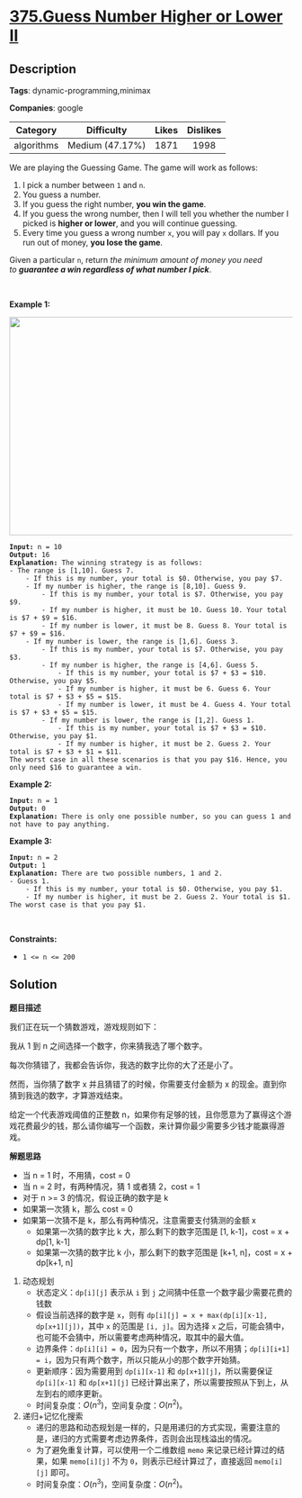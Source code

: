 # [375.Guess Number Higher or Lower II](https://leetcode.com/problems/guess-number-higher-or-lower-ii/description/)

## Description

**Tags**: dynamic-programming,minimax

**Companies**: google

|  Category  |   Difficulty    | Likes | Dislikes |
| :--------: | :-------------: | :---: | :------: |
| algorithms | Medium (47.17%) | 1871  |   1998   |

<p>We are playing the Guessing Game. The game will work as follows:</p>
<ol>
  <li>I pick a number between&nbsp;<code>1</code>&nbsp;and&nbsp;<code>n</code>.</li>
  <li>You guess a number.</li>
  <li>If you guess the right number, <strong>you win the game</strong>.</li>
  <li>If you guess the wrong number, then I will tell you whether the number I picked is <strong>higher or lower</strong>, and you will continue guessing.</li>
  <li>Every time you guess a wrong number&nbsp;<code>x</code>, you will pay&nbsp;<code>x</code>&nbsp;dollars. If you run out of money, <strong>you lose the game</strong>.</li>
</ol>
<p>Given a particular&nbsp;<code>n</code>, return&nbsp;<em>the minimum amount of money you need to&nbsp;<strong>guarantee a win regardless of what number I pick</strong></em>.</p>
<p>&nbsp;</p>
<p><strong class="example">Example 1:</strong></p>
<img alt="" src="https://assets.leetcode.com/uploads/2020/09/10/graph.png" style="width: 505px; height: 388px;" />
<pre><code><strong>Input:</strong> n = 10
<strong>Output:</strong> 16
<strong>Explanation:</strong> The winning strategy is as follows:
- The range is [1,10]. Guess 7.
&nbsp;   - If this is my number, your total is $0. Otherwise, you pay $7.
&nbsp;   - If my number is higher, the range is [8,10]. Guess 9.
&nbsp;       - If this is my number, your total is $7. Otherwise, you pay $9.
&nbsp;       - If my number is higher, it must be 10. Guess 10. Your total is $7 + $9 = $16.
&nbsp;       - If my number is lower, it must be 8. Guess 8. Your total is $7 + $9 = $16.
&nbsp;   - If my number is lower, the range is [1,6]. Guess 3.
&nbsp;       - If this is my number, your total is $7. Otherwise, you pay $3.
&nbsp;       - If my number is higher, the range is [4,6]. Guess 5.
&nbsp;           - If this is my number, your total is $7 + $3 = $10. Otherwise, you pay $5.
&nbsp;           - If my number is higher, it must be 6. Guess 6. Your total is $7 + $3 + $5 = $15.
&nbsp;           - If my number is lower, it must be 4. Guess 4. Your total is $7 + $3 + $5 = $15.
&nbsp;       - If my number is lower, the range is [1,2]. Guess 1.
&nbsp;           - If this is my number, your total is $7 + $3 = $10. Otherwise, you pay $1.
&nbsp;           - If my number is higher, it must be 2. Guess 2. Your total is $7 + $3 + $1 = $11.
The worst case in all these scenarios is that you pay $16. Hence, you only need $16 to guarantee a win.</code></pre>
<p><strong class="example">Example 2:</strong></p>
<pre><code><strong>Input:</strong> n = 1
<strong>Output:</strong> 0
<strong>Explanation:</strong>&nbsp;There is only one possible number, so you can guess 1 and not have to pay anything.</code></pre>
<p><strong class="example">Example 3:</strong></p>
<pre><code><strong>Input:</strong> n = 2
<strong>Output:</strong> 1
<strong>Explanation:</strong>&nbsp;There are two possible numbers, 1 and 2.
- Guess 1.
&nbsp;   - If this is my number, your total is $0. Otherwise, you pay $1.
&nbsp;   - If my number is higher, it must be 2. Guess 2. Your total is $1.
The worst case is that you pay $1.</code></pre>
<p>&nbsp;</p>
<p><strong>Constraints:</strong></p>
<ul>
  <li><code>1 &lt;= n &lt;= 200</code></li>
</ul>

## Solution

**题目描述**

我们正在玩一个猜数游戏，游戏规则如下：

我从 1 到 n 之间选择一个数字，你来猜我选了哪个数字。

每次你猜错了，我都会告诉你，我选的数字比你的大了还是小了。

然而，当你猜了数字 x 并且猜错了的时候，你需要支付金额为 x 的现金。直到你猜到我选的数字，才算游戏结束。

给定一个代表游戏阈值的正整数 n，如果你有足够的钱，且你愿意为了赢得这个游戏花费最少的钱，那么请你编写一个函数，来计算你最少需要多少钱才能赢得游戏。

**解题思路**

- 当 n = 1 时，不用猜，cost = 0
- 当 n = 2 时，有两种情况，猜 1 或者猜 2，cost = 1
- 对于 n >= 3 的情况，假设正确的数字是 k
 - 如果第一次猜 k，那么 cost = 0
 - 如果第一次猜不是 k，那么有两种情况，注意需要支付猜测的金额 x
   - 如果第一次猜的数字比 k 大，那么剩下的数字范围是 [1, k-1]，cost = x + dp[1, k-1]
   - 如果第一次猜的数字比 k 小，那么剩下的数字范围是 [k+1, n]，cost = x + dp[k+1, n]

1. 动态规划
   - 状态定义：`dp[i][j]` 表示从 `i` 到 `j` 之间猜中任意一个数字最少需要花费的钱数
   - 假设当前选择的数字是 `x`，则有 `dp[i][j] = x + max(dp[i][x-1], dp[x+1][j])`，其中 `x` 的范围是 `[i, j]`。因为选择 `x` 之后，可能会猜中，也可能不会猜中，所以需要考虑两种情况，取其中的最大值。
   - 边界条件：`dp[i][i] = 0`，因为只有一个数字，所以不用猜；`dp[i][i+1] = i`，因为只有两个数字，所以只能从小的那个数字开始猜。
   - 更新顺序：因为需要用到 `dp[i][x-1]` 和 `dp[x+1][j]`，所以需要保证 `dp[i][x-1]` 和 `dp[x+1][j]` 已经计算出来了，所以需要按照从下到上，从左到右的顺序更新。
   - 时间复杂度：$O(n^3)$，空间复杂度：$O(n^2)$。
2. 递归+记忆化搜索
   - 递归的思路和动态规划是一样的，只是用递归的方式实现，需要注意的是，递归的方式需要考虑边界条件，否则会出现栈溢出的情况。
   - 为了避免重复计算，可以使用一个二维数组 `memo` 来记录已经计算过的结果，如果 `memo[i][j]` 不为 `0`，则表示已经计算过了，直接返回 `memo[i][j]` 即可。
   - 时间复杂度：$O(n^3)$，空间复杂度：$O(n^2)$。
